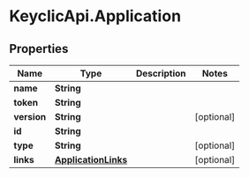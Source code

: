 # KeyclicApi.Application

## Properties
Name | Type | Description | Notes
------------ | ------------- | ------------- | -------------
**name** | **String** |  | 
**token** | **String** |  | 
**version** | **String** |  | [optional] 
**id** | **String** |  | 
**type** | **String** |  | [optional] 
**links** | [**ApplicationLinks**](ApplicationLinks.md) |  | [optional] 


